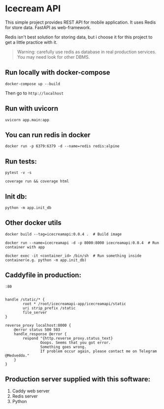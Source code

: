 # Icecream API

This simple project provides REST API for mobile application. It uses Redis for store data. FastAPI as web-framework.

Redis isn't best solution for storing data, but i choose it for this project to get a little practice with it.

> Warning: carefully use redis as database in real production services. You may need look for other DBMS.

## Run locally with docker-compose

```
docker-compose up --build
```

Then go to ```http://localhost```

## Run with uvicorn

```
uvicorn app.main:app
```

## You can run redis in docker

```
docker run -p 6379:6379 -d --name=redis redis:alpine
```

## Run tests:

```
pytest -v -s

coverage run && coverage html
```


## Init db:

```
python -m app.init_db
```


## Other docker utils

```
docker build --tag=icecreamapi:0.0.4 .  # Build image

docker run --name=icecreamapi -d -p 8000:8000 icecreamapi:0.0.4  # Run container with app

docker exec -it <container_id> /bin/sh  # Run something inside container(e.g. python -m app.init_db)
```

## Caddyfile in production:

```
:80


handle /static/* {
        root * /root/icecreamapi-app/icecreamapi/static
        uri strip_prefix /static
        file_server
}

reverse_proxy localhost:8000 {
    @error status 500 503
    handle_response @error {
        respond "{http.reverse_proxy.status_text}
                Ooops. Seems that you got error.
                Something goes wrong.
                If problem occur again, please contact me on Telegram @Medveddo."
    }
}
```

## Production server supplied with this software:

1. Caddy web server
2. Redis server
3. Python
